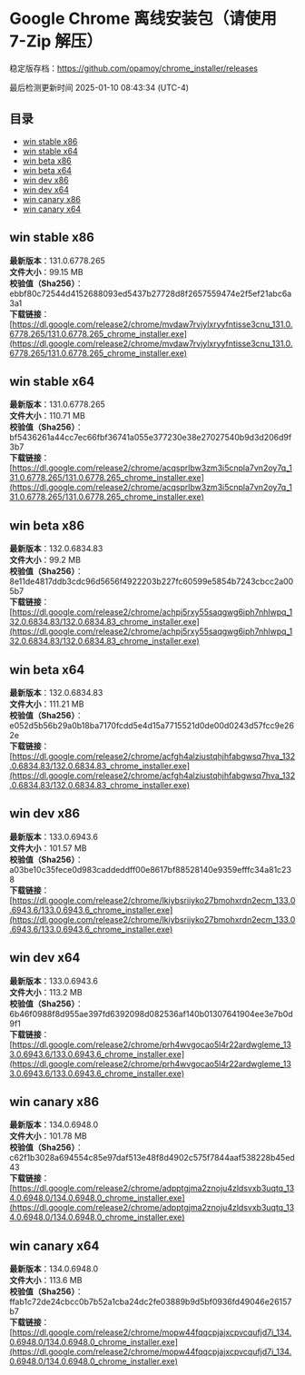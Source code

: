 # Google Chrome 离线安装包（请使用 7-Zip 解压）
稳定版存档：<https://github.com/opamoy/chrome_installer/releases>

最后检测更新时间
2025-01-10 08:43:34 (UTC-4)


## 目录
* [win stable x86](https://github.com/opamoy/chrome_installer?tab=readme-ov-file#win-stable-x86)
* [win stable x64](https://github.com/opamoy/chrome_installer?tab=readme-ov-file#win-stable-x64)
* [win beta x86](https://github.com/opamoy/chrome_installer?tab=readme-ov-file#win-beta-x86)
* [win beta x64](https://github.com/opamoy/chrome_installer?tab=readme-ov-file#win-beta-x64)
* [win dev x86](https://github.com/opamoy/chrome_installer?tab=readme-ov-file#win-dev-x86)
* [win dev x64](https://github.com/opamoy/chrome_installer?tab=readme-ov-file#win-dev-x64)
* [win canary x86](https://github.com/opamoy/chrome_installer?tab=readme-ov-file#win-canary-x86)
* [win canary x64](https://github.com/opamoy/chrome_installer?tab=readme-ov-file#win-canary-x64)

## win stable x86
**最新版本**：131.0.6778.265  
**文件大小**：99.15 MB  
**校验值（Sha256）**：ebbf80c72544d4152688093ed5437b27728d8f2657559474e2f5ef21abc6a3a1  
**下载链接**：[https://dl.google.com/release2/chrome/mvdaw7rvjylxryyfntisse3cnu_131.0.6778.265/131.0.6778.265_chrome_installer.exe](https://dl.google.com/release2/chrome/mvdaw7rvjylxryyfntisse3cnu_131.0.6778.265/131.0.6778.265_chrome_installer.exe)  

## win stable x64
**最新版本**：131.0.6778.265  
**文件大小**：110.71 MB  
**校验值（Sha256）**：bf5436261a44cc7ec66fbf36741a055e377230e38e27027540b9d3d206d9f3b7  
**下载链接**：[https://dl.google.com/release2/chrome/acqsprlbw3zm3i5cnpla7vn2oy7q_131.0.6778.265/131.0.6778.265_chrome_installer.exe](https://dl.google.com/release2/chrome/acqsprlbw3zm3i5cnpla7vn2oy7q_131.0.6778.265/131.0.6778.265_chrome_installer.exe)  

## win beta x86
**最新版本**：132.0.6834.83  
**文件大小**：99.2 MB  
**校验值（Sha256）**：8e11de4817ddb3cdc96d5656f4922203b227fc60599e5854b7243cbcc2a005b7  
**下载链接**：[https://dl.google.com/release2/chrome/achpj5rxy55saqgwg6iph7nhlwpq_132.0.6834.83/132.0.6834.83_chrome_installer.exe](https://dl.google.com/release2/chrome/achpj5rxy55saqgwg6iph7nhlwpq_132.0.6834.83/132.0.6834.83_chrome_installer.exe)  

## win beta x64
**最新版本**：132.0.6834.83  
**文件大小**：111.21 MB  
**校验值（Sha256）**：e052d5b56b29a0b18ba7170fcdd5e4d15a7715521d0de00d0243d57fcc9e262e  
**下载链接**：[https://dl.google.com/release2/chrome/acfgh4alziustqhjhfabgwsq7hva_132.0.6834.83/132.0.6834.83_chrome_installer.exe](https://dl.google.com/release2/chrome/acfgh4alziustqhjhfabgwsq7hva_132.0.6834.83/132.0.6834.83_chrome_installer.exe)  

## win dev x86
**最新版本**：133.0.6943.6  
**文件大小**：101.57 MB  
**校验值（Sha256）**：a03be10c35fece0d983caddeddff00e8617bf88528140e9359efffc34a81c238  
**下载链接**：[https://dl.google.com/release2/chrome/lkiybsriiyko27bmohxrdn2ecm_133.0.6943.6/133.0.6943.6_chrome_installer.exe](https://dl.google.com/release2/chrome/lkiybsriiyko27bmohxrdn2ecm_133.0.6943.6/133.0.6943.6_chrome_installer.exe)  

## win dev x64
**最新版本**：133.0.6943.6  
**文件大小**：113.2 MB  
**校验值（Sha256）**：6b46f0988f8d955ae397fd6392098d082536af140b01307641904ee3e7b0d9f1  
**下载链接**：[https://dl.google.com/release2/chrome/prh4wvgocao5l4r22ardwgleme_133.0.6943.6/133.0.6943.6_chrome_installer.exe](https://dl.google.com/release2/chrome/prh4wvgocao5l4r22ardwgleme_133.0.6943.6/133.0.6943.6_chrome_installer.exe)  

## win canary x86
**最新版本**：134.0.6948.0  
**文件大小**：101.78 MB  
**校验值（Sha256）**：c62f1b3028a694554c85e97daf513e48f8d4902c575f7844aaf538228b45ed43  
**下载链接**：[https://dl.google.com/release2/chrome/adpptgjma2znoju4zldsvxb3uqtq_134.0.6948.0/134.0.6948.0_chrome_installer.exe](https://dl.google.com/release2/chrome/adpptgjma2znoju4zldsvxb3uqtq_134.0.6948.0/134.0.6948.0_chrome_installer.exe)  

## win canary x64
**最新版本**：134.0.6948.0  
**文件大小**：113.6 MB  
**校验值（Sha256）**：ffab1c72de24cbcc0b7b52a1cba24dc2fe03889b9d5bf0936fd49046e26157b7  
**下载链接**：[https://dl.google.com/release2/chrome/mopw44fqqcpjajxcpvcqufjd7i_134.0.6948.0/134.0.6948.0_chrome_installer.exe](https://dl.google.com/release2/chrome/mopw44fqqcpjajxcpvcqufjd7i_134.0.6948.0/134.0.6948.0_chrome_installer.exe)  

